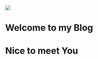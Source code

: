 ![](http://ztshandong.oss-cn-shanghai.aliyuncs.com/kid/moka.jpg)

# Welcome to my Blog
# Nice to meet You